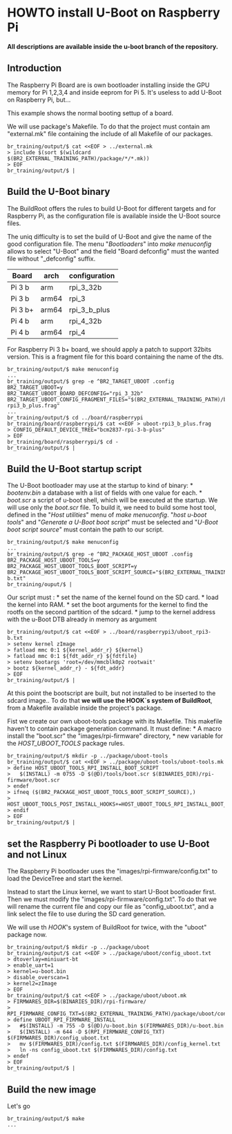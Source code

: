 # HOWTO install U-Boot on Raspberry Pi
**All descriptions are available inside the u-boot branch of the repository.**

## Introduction
The Raspberry Pi Board are is own bootloader installing inside the GPU memory for Pi 1,2,3,4 and inside eeprom for Pi 5.
It's useless to add U-Boot on Raspberry Pi, but...

This example shows the normal booting settup of a board.

We will use package's Makefile. To do that the project must contain am "external.mk" file containing the include of all Makefile of our packages.

```shell
br_training/output/$ cat <<EOF > ../external.mk
> include $(sort $(wildcard $(BR2_EXTERNAL_TRAINING_PATH)/package/*/*.mk))
> EOF
br_training/output/$ |
```

## Build the U-Boot binary
The BuildRoot offers the rules to build U-Boot for different targets and for Raspberry Pi,
as the configuration file is available inside the U-Boot source files.

The uniq difficulty is to set the build of U-Boot and give the name of the good configuration file.
The menu "*Bootloaders*" into *make menuconfig* allows to select "U-Boot" and the field "Board defconfig" must the wanted file without "_defconfig" suffix.

| Board   | arch  | configuration |
|---------|-------|---------------|
| Pi 3 b  | arm   | rpi\_3\_32b     |
| Pi 3 b  | arm64 | rpi\_3         |
| Pi 3 b+ | arm64 | rpi\_3\_b\_plus  |
| Pi 4 b  | arm   | rpi\_4\_32b     |
| Pi 4 b  | arm64 | rpi\_4         |

For Raspberry Pi 3 b+ board, we should apply a patch to support 32bits version. This is a fragment file for this board containing the name of the dts.

```shell
br_training/output/$ make menuconfig
...
br_training/output/$ grep -e ^BR2_TARGET_UBOOT .config
BR2_TARGET_UBOOT=y
BR2_TARGET_UBOOT_BOARD_DEFCONFIG="rpi_3_32b"
BR2_TARGET_UBOOT_CONFIG_FRAGMENT_FILES="$(BR2_EXTERNAL_TRAINING_PATH)/board/raspberrypi/uboot-rpi3_b_plus.frag"
...
br_training/output/$ cd ../board/raspberrypi
br_training/board/raspberrypi/$ cat <<EOF > uboot-rpi3_b_plus.frag
> CONFIG_DEFAULT_DEVICE_TREE="bcm2837-rpi-3-b-plus"
> EOF
br_training/board/raspberrypi/$ cd -
br_training/output/$ |
```

## Build the U-Boot startup script
The U-Boot bootloader may use at the startup to kind of binary:
	* *bootenv.bin* a database with a list of fields with one value for each.
	* *boot.scr* a script of u-boot shell, which will be executed at the startup.
We will use only the *boot.scr* file. To build it, we need to build some host tool, defined in the "*Host utilities*" menu of *make menuconfig*.
"*host u-boot tools*" and "*Generate a U-Boot boot script*" must be selected and "*U-Boot boot script source*" must contain the path to our script.

```shell
br_training/output/$ make menuconfig
...
br_training/output/$ grep -e ^BR2_PACKAGE_HOST_UBOOT .config
BR2_PACKAGE_HOST_UBOOT_TOOLS=y
BR2_PACKAGE_HOST_UBOOT_TOOLS_BOOT_SCRIPT=y
BR2_PACKAGE_HOST_UBOOT_TOOLS_BOOT_SCRIPT_SOURCE="$(BR2_EXTERNAL_TRAINING_PATH)/board/raspberrypi3/uboot_rpi3-b.txt"
br_training/ouput/$ |
```

Our script must :
	* set the name of the kernel found on the SD card.
	* load the kernel into RAM.
	* set the boot arguments for the kernel to find the rootfs on the second partition of the sdcard.
   	* jump to the kernel address with the u-Boot DTB already in memory as argument
```shell
br_training/output/$ cat <<EOF > ../board/raspberrypi3/uboot_rpi3-b.txt
> setenv kernel zImage
> fatload mmc 0:1 ${kernel_addr_r} ${kernel}
> fatload mmc 0:1 ${fdt_addr_r} ${fdtfile}
> setenv bootargs 'root=/dev/mmcblk0p2 rootwait'
> bootz ${kernel_addr_r} - ${fdt_addr}
> EOF
br_training/output/$ |
```

At this point the bootscript are built, but not installed to be inserted to the sdcard image..
To do that **we will use the HOOK`s system of BuildRoot**, from a Makefile available inside the project's package.

Fist we create our own uboot-tools package with its Makefile. This makefile haven't to contain package generation command. It must define:
	* A macro install the "boot.scr" the "images/rpi-firmware" directory,
	* new variable for the *HOST_UBOOT_TOOLS* package rules.

```shell
br_training/output/$ mkdir -p ../package/uboot-tools
br_training/output/$ cat <<EOF > ../package/uboot-tools/uboot-tools.mk
> define HOST_UBOOT_TOOLS_RPI_INSTALL_BOOT_SCRIPT
>   $(INSTALL) -m 0755 -D $(@D)/tools/boot.scr $(BINARIES_DIR)/rpi-firmware/boot.scr
> endef
> ifneq ($(BR2_PACKAGE_HOST_UBOOT_TOOLS_BOOT_SCRIPT_SOURCE),)
>   HOST_UBOOT_TOOLS_POST_INSTALL_HOOKS+=HOST_UBOOT_TOOLS_RPI_INSTALL_BOOT_SCRIPT
> endif
> EOF
br_training/output/$ |
```

## set the Raspberry Pi bootloader to use U-Boot and not Linux
The Raspberry Pi bootloader uses the "images/rpi-firmware/config.txt" to load the DeviceTree and start the kernel.

Instead to start the Linux kernel, we want to start U-Boot bootloader first. Then we must modify the "images/rpi-firmware/config.txt".
To do that we will rename the current file and copy our file as "config\_uboot.txt", and a link select the file to use during the SD card generation.

We will use th *HOOK*'s system of BuildRoot for twice, with the "uboot" package now.

```shell
br_training/output/$ mkdir -p ../package/uboot
br_training/output/$ cat <<EOF > ../package/uboot/config_uboot.txt
> dtoverlay=miniuart-bt
> enable_uart=1
> kernel=u-boot.bin
> disable_overscan=1
> kernel2=zImage
> EOF
br_training/output/$ cat <<EOF > ../package/uboot/uboot.mk
> FIRMWARES_DIR=$(BINARIES_DIR)/rpi-firmware/
> RPI_FIRMWARE_CONFIG_TXT=$(BR2_EXTERNAL_TRAINING_PATH)/package/uboot/config_uboot.txt
> define UBOOT_RPI_FIRMWARE_INSTALL
> 	#$(INSTALL) -m 755 -D $(@D)/u-boot.bin $(FIRMWARES_DIR)/u-boot.bin
> 	$(INSTALL) -m 644 -D $(RPI_FIRMWARE_CONFIG_TXT) $(FIRMWARES_DIR)/config_uboot.txt
> 	mv $(FIRMWARES_DIR)/config.txt $(FIRMWARES_DIR)/config_kernel.txt
> 	ln -ns config_uboot.txt $(FIRMWARES_DIR)/config.txt
> endef
> EOF
br_training/output/$ |
```

## Build the new image

Let's go
```shell
br_training/output/$ make
...
```

